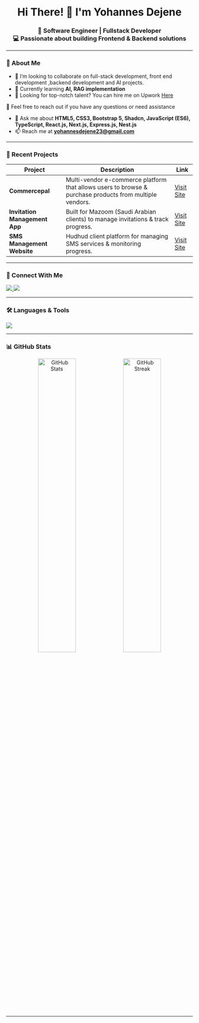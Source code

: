 <h1 align="center">Hi There! 👋 I'm Yohannes Dejene</h1>
<h3 align="center">
🚀 Software Engineer | Fullstack Developer <br>
💻 Passionate about building Frontend & Backend solutions
</h3>

---

### 🌱 About Me
- 👯 I’m looking to collaborate on  full-stack development, front end development ,backend development and AI projects.
- 🌱 Currently learning **AI, RAG implementation**
- 🤝 Looking for top-notch talent? You can hire me on Upwork  <a href="https://www.upwork.com/freelancers/~01a20310f713aefd72" target="_blank"> Here</a>

💬 Feel free to reach out if you have any questions or need assistance
- 💬 Ask me about **HTML5, CSS3, Bootstrap 5, Shadcn, JavaScript (ES6), TypeScript, React.js, Next.js, Express.js, Nest.js**  
- 📫 Reach me at **yohannesdejene23@gmail.com**  

---

### 📂 Recent Projects
| Project | Description | Link |
|---------|-------------|------|
| **Commercepal** | Multi-vendor e-commerce platform that allows users to browse & purchase products from multiple vendors. | [Visit Site](https://commercepal.com/browse) |
| **Invitation Management App** | Built for Mazoom (Saudi Arabian clients) to manage invitations & track progress. | [Visit Site](https://beta.mazoom.sa/) |
| **SMS Management Website** | Hudhud client platform for managing SMS services & monitoring progress. | [Visit Site](http://196.188.172.179:3008/) |

---

### 🤝 Connect With Me
<p align="left">
  <a href="https://www.linkedin.com/in/johnabi/" target="_blank">
    <img src="https://img.shields.io/badge/-LinkedIn-blue?style=flat&logo=linkedin" />
  </a>
  <a href="mailto:yohannesdejene23@gmail.com">
    <img src="https://img.shields.io/badge/-Gmail-red?style=flat&logo=gmail&logoColor=white" />
  </a>
</p>

---

### 🛠 Languages & Tools
<p>
  <img src="https://skillicons.dev/icons?i=html,css,js,ts,react,nextjs,nodejs,express,nest,bootstrap,git,linux,c,cpp" />
</p>

---

### 📊 GitHub Stats
<p align="center">
  <img src="https://github-readme-stats.vercel.app/api?username=johnabi&show_icons=true&theme=radical" alt="GitHub Stats" width="45%"/>
  <img src="https://github-readme-streak-stats.herokuapp.com/?user=johnabi&theme=radical" alt="GitHub Streak" width="45%"/>
</p>

---
